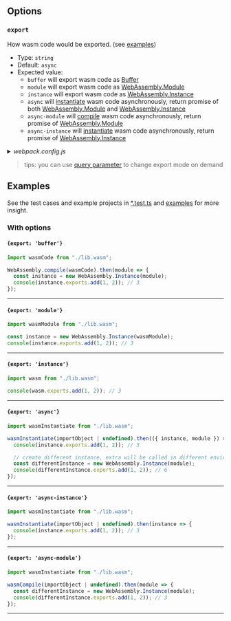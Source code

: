 ## Options

### `export`
How wasm code would be exported. (see [examples](#examples))
- Type: `string`
- Default: `async`
- Expected value:
  - `buffer` will export wasm code as [Buffer][]
  - `module` will export wasm code as [WebAssembly.Module][]
  - `instance` will export wasm code as [WebAssembly.Instance][]
  - `async` will [instantiate][webassembly.instantiate] wasm code asynchronously, return promise of both [WebAssembly.Module][] and [WebAssembly.Instance][]
  - `async-module` will [compile][webassembly.compile] wasm code asynchronously, return promise of [WebAssembly.Module][]
  - `async-instance` will [instantiate][webassembly.instantiate] wasm code asynchronously, return promise of [WebAssembly.Instance][]

<details><summary><i>webpack.config.js</i></summary>

```js
module.exports = {
    rules: [{
          test: /\.wasm$/,
          type: "javascript/auto",
          use: [{
              loader: "webassembly-loader",
              options: {
                  export: "async"
              }
          }]
    }]
}
```
</details>

> tips: you can use [query parameter][inline] to change export mode on demand

[inline]: https://webpack.js.org/concepts/loaders/#inline
[buffer]: https://nodejs.org/api/buffer.html
[webassembly.module]: https://developer.mozilla.org/en-US/docs/Web/JavaScript/Reference/Global_Objects/WebAssembly/Module
[webassembly.instance]: https://developer.mozilla.org/en-US/docs/Web/JavaScript/Reference/Global_Objects/WebAssembly/Instance
[webassembly.instantiate]: https://developer.mozilla.org/en-US/docs/Web/JavaScript/Reference/Global_Objects/WebAssembly/instantiate
[webassembly.compile]: https://developer.mozilla.org/en-US/docs/Web/JavaScript/Reference/Global_Objects/WebAssembly/compile

## Examples

See the test cases and example projects in [*.test.ts](./test) and [examples](./examples/) for more insight.

### With options

#### `{export: 'buffer'}`

```js
import wasmCode from "./lib.wasm";

WebAssembly.compile(wasmCode).then(module => {
  const instance = new WebAssembly.Instance(module);
  console(instance.exports.add(1, 2)); // 3
});
```

---

#### `{export: 'module'}`

```js
import wasmModule from "./lib.wasm";

const instance = new WebAssembly.Instance(wasmModule);
console(instance.exports.add(1, 2)); // 3
```

---

#### `{export: 'instance'}`

```js
import wasm from "./lib.wasm";

console(wasm.exports.add(1, 2)); // 3
```

---

#### `{export: 'async'}`

```js
import wasmInstantiate from "./lib.wasm";

wasmInstantiate(importObject | undefined).then(({ instance, module }) => {
  console(instance.exports.add(1, 2)); // 3

  // create different instance, extra will be called in different environment
  const differentInstance = new WebAssembly.Instance(module);
  console(differentInstance.exports.add(1, 2)); // 6
});
```

---

#### `{export: 'async-instance'}`

```js
import wasmInstantiate from "./lib.wasm";

wasmInstantiate(importObject | undefined).then(instance => {
  console(instance.exports.add(1, 2)); // 3
});
```

---

#### `{export: 'async-module'}`

```js
import wasmInstantiate from "./lib.wasm";

wasmCompile(importObject | undefined).then(module => {
  const differentInstance = new WebAssembly.Instance(module);
  console(differentInstance.exports.add(1, 2)); // 3
});
```
---